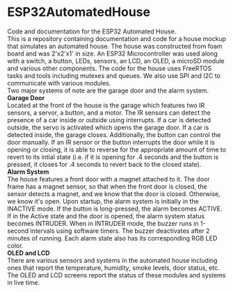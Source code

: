 # ESP32AutomatedHouse
Code and documentation for the ESP32 Automated House. <br />
This is a repository containing documentation and code for a house mockup that simulates an automated house. The house was constructed from foam board and was 2'x2'x1' in size. An ESP32 Microcontroller was used along with a switch, a button, LEDs, sensors, an LCD, an OLED, a microSD module and various other components. The code for the house uses FreeRTOS tasks and tools including mutexes and queues. We also use SPI and I2C to communicate with various modules.<br />
Two major systems of note are the garage door and the alarm system.<br />
**Garage Door**<br />
Located at the front of the house is the garage which features two IR sensors, a servor, a button, and a motor. The IR sensors can detect the presence of a car inside or outside using interrupts. If a car is detected outside, the servo is activated which opens the garage door. If a car is detected inside, the garage closes. Additionally, the button can control the door manually. If an IR sensor or the button interrupts the door while it is opening or closing, it is able to reverse for the appropriate amount of time to revert to its intial state (i.e. if it is opening for .4 seconds and the button is pressed, it closes for .4 seconds to revert back to the closed state).<br />
**Alarm System**<br />
The house features a front door with a magnet attached to it. The door frame has a magnet sensor, so that when the front door is closed, the sensor detects a magnet, and we know that the door is closed. Otherwise, we know it's open. Upon startup, the alarm system is initially in the INACTIVE mode. If the button is long-pressed, the alarm becomes ACTIVE. If in the Active state and the door is opened, the alarm system status becomes INTRUDER. When in INTRUDER mode, the buzzer runs in 1-second intervals using software timers. The buzzer deactivates after 2 minutes of running. Each alarm state also has its corresponding RGB LED color.<br />
**OLED and LCD**<br />
There are various sensors and systems in the automated house including ones that report the temperature, humidity, smoke levels, door status, etc. The OLED and LCD screens report the status of these modules and systems in live time.
